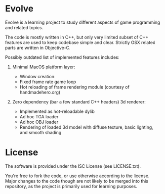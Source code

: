 # Evolve

Evolve is a learning project to study different aspects of game programming and related topics.

The code is mostly written in C++, but only very limited subset of C++ features are used to keep
codebase simple and clear. Strictly OSX related parts are written in Objective-C.

Possibly outdated list of implemented features includes:
1. Minimal MacOS platform layer:
   * Window creation
   * Fixed frame rate game loop
   * Hot reloading of frame rendering module (courtesy of handmadehero.org)

2. Zero dependency (bar a few standard C++ headers) 3d renderer:
   * Implemented as hot-reloadable dylib
   * Ad hoc TGA loader
   * Ad hoc OBJ loader
   * Rendering of loaded 3d model with diffuse texture, basic lighting, and smooth shading

# License

The software is provided under the ISC License (see LICENSE.txt).

You're free to fork the code, or use otherwise according to the license.
Major changes to the code though are not likely to be merged into this repository,
as the project is primarily used for learning purposes.
